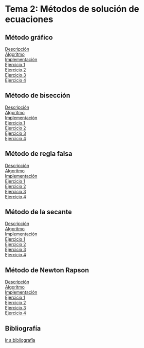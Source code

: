 <h1>Tema 2: Métodos de solución de ecuaciones</h1>

<h2>Método gráfico</h2>
<a href="Metodo-Gráfico/Descripcion.md">Descripción</a></br>
<a href="Metodo-Gráfico/Algoritmo.md">Algoritmo</a></br>
<a href="Metodo-Gráfico/Implementacion.md">Implementación</a></br>
<a href="Metodo-Gráfico/Ejercicios/Ejercicio01.md">Ejercicio 1</a></br>
<a href="Metodo-Gráfico/Ejercicios/Ejercicio02.md">Ejercicio 2</a></br>
<a href="Metodo-Gráfico/Ejercicios/Ejercicio03.md">Ejercicio 3</a></br>
<a href="Metodo-Gráfico/Ejercicios/Ejercicio04.md">Ejercicio 4</a></br>

<h2>Método de bisección</h2>
<a href="Metodo_biseccion/Descripcion.md">Descripción</a></br>
<a href="Metodo_biseccion/Algoritmo.md">Algoritmo</a></br>
<a href="Metodo_biseccion/Implementacion/Implementacion.md">Implementación</a></br>
<a href="Metodo_biseccion/Ejercicios/Ejercicio01.md">Ejercicio 1</a></br>
<a href="Metodo_biseccion/Ejercicios/Ejercicio02.md">Ejercicio 2</a></br>
<a href="Metodo_biseccion/Ejercicios/Ejercicio03.md">Ejercicio 3</a></br>
<a href="Metodo_biseccion/Ejercicios/Ejercicio4.md">Ejercicio 4</a></br>

<h2>Método de regla falsa</h2>
<a href="Regla_falsa/Descripcion.md">Descripción</a></br>
<a href="">Algoritmo</a></br>
<a href="">Implementación</a></br>
<a href="">Ejercicio 1</a></br>
<a href="">Ejercicio 2</a></br>
<a href="">Ejercicio 3</a></br>
<a href="">Ejercicio 4</a></br>

<h2>Método de la secante</h2>
<a href="">Descripción</a></br>
<a href="">Algoritmo</a></br>
<a href="">Implementación</a></br>
<a href="">Ejercicio 1</a></br>
<a href="">Ejercicio 2</a></br>
<a href="">Ejercicio 3</a></br>
<a href="">Ejercicio 4</a></br>

<h2>Método de Newton Rapson</h2>
<a href="">Descripción</a></br>
<a href="">Algoritmo</a></br>
<a href="">Implementación</a></br>
<a href="">Ejercicio 1</a></br>
<a href="">Ejercicio 2</a></br>
<a href="">Ejercicio 3</a></br>
<a href="">Ejercicio 4</a></br>

<h2>Bibliografía</h2>
<a href="Bibliografia/Bibliografia.md">Ir a bibliografía</a>

